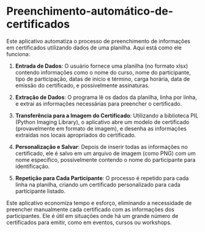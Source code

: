 # Preenchimento-automático-de-certificados
Este aplicativo automatiza o processo de preenchimento de informações em certificados utilizando dados de uma planilha. Aqui está como ele funciona:

1. **Entrada de Dados**: O usuário fornece uma planilha (no formato xlsx) contendo informações como o nome do curso, nome do participante, tipo de participação, datas de início e término, carga horária, data de emissão do certificado, e possivelmente assinaturas.

2. **Extração de Dados**: O programa lê os dados da planilha, linha por linha, e extrai as informações necessárias para preencher o certificado.

3. **Transferência para a Imagem do Certificado**: Utilizando a biblioteca PIL (Python Imaging Library), o aplicativo abre um modelo de certificado (provavelmente em formato de imagem), e desenha as informações extraídas nos locais apropriados do certificado.

4. **Personalização e Salvar**: Depois de inserir todas as informações no certificado, ele é salvo em um arquivo de imagem (como PNG) com um nome específico, possivelmente contendo o nome do participante para identificação.

5. **Repetição para Cada Participante**: O processo é repetido para cada linha na planilha, criando um certificado personalizado para cada participante listado.

Este aplicativo economiza tempo e esforço, eliminando a necessidade de preencher manualmente cada certificado com as informações dos participantes. Ele é útil em situações onde há um grande número de certificados para emitir, como em eventos, cursos ou workshops.
